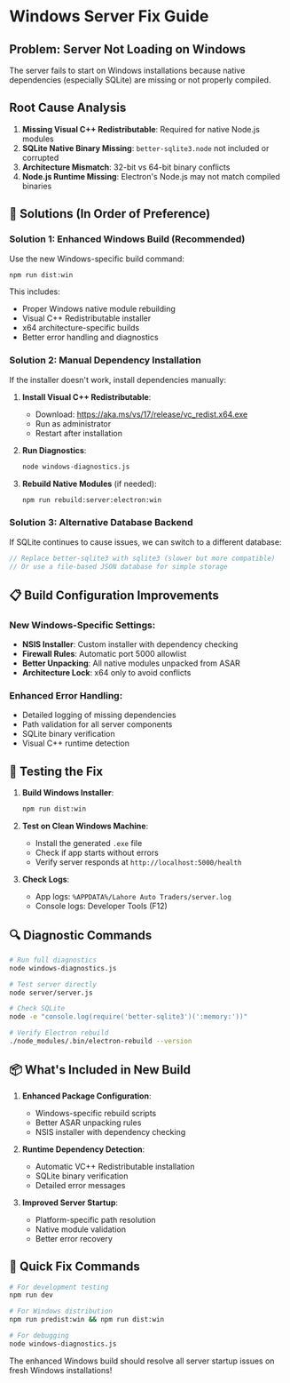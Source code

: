 # Windows Server Fix Guide

## Problem: Server Not Loading on Windows

The server fails to start on Windows installations because native dependencies (especially SQLite) are missing or not properly compiled.

## Root Cause Analysis

1. **Missing Visual C++ Redistributable**: Required for native Node.js modules
2. **SQLite Native Binary Missing**: `better-sqlite3.node` not included or corrupted
3. **Architecture Mismatch**: 32-bit vs 64-bit binary conflicts
4. **Node.js Runtime Missing**: Electron's Node.js may not match compiled binaries

## 🔧 Solutions (In Order of Preference)

### Solution 1: Enhanced Windows Build (Recommended)

Use the new Windows-specific build command:

```bash
npm run dist:win
```

This includes:
- Proper Windows native module rebuilding
- Visual C++ Redistributable installer
- x64 architecture-specific builds
- Better error handling and diagnostics

### Solution 2: Manual Dependency Installation

If the installer doesn't work, install dependencies manually:

1. **Install Visual C++ Redistributable**:
   - Download: https://aka.ms/vs/17/release/vc_redist.x64.exe
   - Run as administrator
   - Restart after installation

2. **Run Diagnostics**:
   ```bash
   node windows-diagnostics.js
   ```

3. **Rebuild Native Modules** (if needed):
   ```bash
   npm run rebuild:server:electron:win
   ```

### Solution 3: Alternative Database Backend

If SQLite continues to cause issues, we can switch to a different database:

```javascript
// Replace better-sqlite3 with sqlite3 (slower but more compatible)
// Or use a file-based JSON database for simple storage
```

## 📋 Build Configuration Improvements

### New Windows-Specific Settings:
- **NSIS Installer**: Custom installer with dependency checking
- **Firewall Rules**: Automatic port 5000 allowlist
- **Better Unpacking**: All native modules unpacked from ASAR
- **Architecture Lock**: x64 only to avoid conflicts

### Enhanced Error Handling:
- Detailed logging of missing dependencies
- Path validation for all server components
- SQLite binary verification
- Visual C++ runtime detection

## 🧪 Testing the Fix

1. **Build Windows Installer**:
   ```bash
   npm run dist:win
   ```

2. **Test on Clean Windows Machine**:
   - Install the generated `.exe` file
   - Check if app starts without errors
   - Verify server responds at `http://localhost:5000/health`

3. **Check Logs**:
   - App logs: `%APPDATA%/Lahore Auto Traders/server.log`
   - Console logs: Developer Tools (F12)

## 🔍 Diagnostic Commands

```bash
# Run full diagnostics
node windows-diagnostics.js

# Test server directly
node server/server.js

# Check SQLite
node -e "console.log(require('better-sqlite3')(':memory:'))"

# Verify Electron rebuild
./node_modules/.bin/electron-rebuild --version
```

## 📦 What's Included in New Build

1. **Enhanced Package Configuration**:
   - Windows-specific rebuild scripts
   - Better ASAR unpacking rules
   - NSIS installer with dependency checking

2. **Runtime Dependency Detection**:
   - Automatic VC++ Redistributable installation
   - SQLite binary verification
   - Detailed error messages

3. **Improved Server Startup**:
   - Platform-specific path resolution
   - Native module validation
   - Better error recovery

## 🚀 Quick Fix Commands

```bash
# For development testing
npm run dev

# For Windows distribution
npm run predist:win && npm run dist:win

# For debugging
node windows-diagnostics.js
```

The enhanced Windows build should resolve all server startup issues on fresh Windows installations!